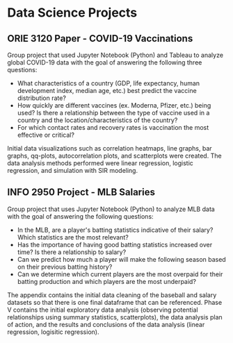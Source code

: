 # Data Science Projects

## ORIE 3120 Paper - COVID-19 Vaccinations
Group project that used Jupyter Notebook (Python) and Tableau to analyze global COVID-19 data with the goal of answering the following three questions:

* What characteristics of a country (GDP, life expectancy, human development index, median age, etc.) best predict the vaccine distribution rate?
* How quickly are different vaccines (ex. Moderna, Pfizer, etc.) being used? Is there a relationship between the type of vaccine used in a country and the location/characteristics of the country?
* For which contact rates and recovery rates is vaccination the most effective or critical?

Initial data visualizations such as correlation heatmaps, line graphs, bar graphs, qq-plots, autocorrelation plots, and scatterplots were created. The data analysis methods performed were linear regression, logistic regression, and simulation with SIR modeling.

## INFO 2950 Project - MLB Salaries
Group project that uses Jupyter Notebook (Python) to analyze MLB data with the goal of answering the following questions:

* In the MLB, are a player's batting statistics indicative of their salary? Which statistics are the most relevant?
* Has the importance of having good batting statistics increased over time? Is there a relationship to salary?
* Can we predict how much a player will make the following season based on their previous batting history?
* Can we determine which current players are the most overpaid for their batting production and which players are the most underpaid?

The appendix contains the initial data cleaning of the baseball and salary datasets so that there is one final dataframe that can be referenced. Phase V contains the initial exploratory data analysis (observing potential relationships using summary statistics, scatterplots), the data analysis plan of action, and the results and conclusions of the data analysis (linear regression, logisitic regression).
